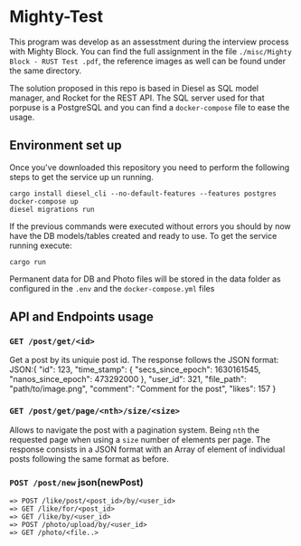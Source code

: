 # Mighty-Test
This program was develop as an assesstment during the interview process with Mighty Block. You can find the full assignment in the file `./misc/Mighty Block - RUST Test .pdf`, the reference images as well can be found under the same directory.

The solution proposed in this repo is based in Diesel as SQL model manager, and Rocket for the REST API. The SQL server used for that porpuse is a PostgreSQL and you can find a `docker-compose` file to ease the usage.

## Environment set up

Once you've downloaded this repository you need to perform the following steps to get the service up un running. 

    cargo install diesel_cli --no-default-features --features postgres
    docker-compose up
    diesel migrations run

If the previous commands were executed without errors you should by now have the DB models/tables created and ready to use.
To get the service running execute:
    
    cargo run

Permanent data for DB and Photo files will be stored in the data folder as configured in the `.env` and the `docker-compose.yml` files 
    
## API and Endpoints usage

### `GET /post/get/<id>`

Get a post by its uniquie post id. The response follows the JSON format:
    JSON:{
        "id": 123,
        "time_stamp": {
            "secs_since_epoch": 1630161545,
            "nanos_since_epoch": 473292000
        },
        "user_id": 321,
        "file_path": "path/to/image.png",
        "comment": "Comment for the post",
        "likes": 157
    }

### `GET /post/get/page/<nth>/size/<size>`

Allows to navigate the post with a pagination system. Being `nth` the requested page when using a `size` number of elements per page.
The response consists in a JSON format with an Array of element of individual posts following the same format as before.

### `POST /post/new` json(newPost) 
    => POST /like/post/<post_id>/by/<user_id> 
    => GET /like/for/<post_id> 
    => GET /like/by/<user_id> 
    => POST /photo/upload/by/<user_id> 
    => GET /photo/<file..> 
